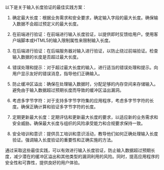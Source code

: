 以下是关于输入长度验证的最佳实践方案：

1. 确定最大长度：根据业务需求和安全要求，确定输入字段的最大长度。确保输入数据不会超过预定义的最大长度。

2. 在前端进行验证：在前端进行输入长度验证，以提供即时反馈给用户。使用客户端脚本或HTML5的输入限制属性来限制输入长度。

3. 在后端进行验证：在后端服务器对输入进行验证，以防止绕过前端验证。检查输入数据的长度是否超过最大长度。

4. 错误处理和提示：对于超过最大长度的输入，进行适当的错误处理和提示。向用户显示友好的错误消息，指导他们正确输入。

5. 防止缓冲区溢出：确保在处理输入数据时，分配足够的内存空间来存储输入。避免由于输入数据超过预期长度而导致的缓冲区溢出漏洞。

6. 考虑多字节字符：对于支持多字节字符集的应用程序，考虑多字节字符的长度。确保正确计算和验证多字节字符的长度。

7. 定期更新最大长度：定期评估和更新最大长度的要求，以适应新的业务需求和安全威胁。确保最大长度与组织的风险承受能力和合规要求保持一致。

8. 安全培训和意识：提供员工培训和意识活动，教导他们如何正确处理输入长度验证。强调输入长度验证的重要性和正确实施的方法。

通过采取这些最佳实践，可以有效进行输入长度验证，防止输入数据超过预期长度，减少潜在的缓冲区溢出和其他类型的漏洞利用的风险。同时，提高应用程序的安全性和可靠性，提供良好的用户体验。